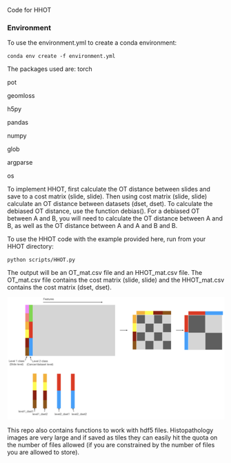
Code for HHOT 


### Environment



To use the environment.yml to create a conda environment: 

```
conda env create -f environment.yml
```

The packages used are:
torch

pot

geomloss

h5py

pandas 

numpy

glob 

argparse

os  


To implement HHOT, first calculate the OT distance
between slides and save to a cost matrix (slide, slide). 
Then using cost matrix (slide, slide) calculate an 
OT distance between datasets (dset, dset). To calculate the 
debiased OT distance, use the function debias(). For a debiased
OT between A and B, you will need to calculate the OT distance 
between A and B, as well as the OT distance between A and A 
and B and B. 

To use the HHOT code with the example provided here, 
run from your HHOT directory:

``` 
python scripts/HHOT.py 
```

The output will be an OT_mat.csv file and an HHOT_mat.csv file. 
The OT_mat.csv file contains the cost matrix (slide, slide)
and the HHOT_mat.csv contains the cost matrix (dset, dset). 

![data_outline](data/data_outline_hhot.png)



This repo also contains functions to work with hdf5 files. 
Histopathology images are very large and if saved 
as tiles they can easily hit the quota on the number of files 
allowed (if you are constrained by the number of files 
you are allowed to store). 
